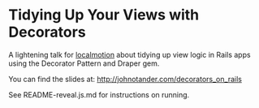 # Tidying Up Your Views with Decorators

A lightening talk for [localmotion](http://localmotion.io) about tidying up view logic in Rails apps using the Decorator Pattern and Draper gem.

You can find the slides at: <http://johnotander.com/decorators_on_rails>

See README-reveal.js.md for instructions on running.

